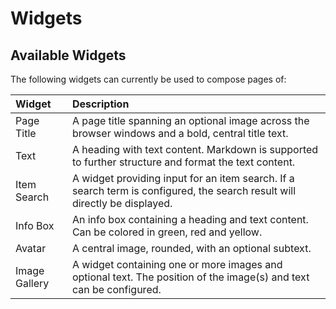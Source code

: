 # Widgets

## Available Widgets

The following widgets can currently be used to compose pages of:

| Widget        | Description                                                                                                                |
|:--------------|:---------------------------------------------------------------------------------------------------------------------------|
| Page Title    | A page title spanning an optional image across the browser windows and a bold, central title text.                         |
| Text          | A heading with text content. Markdown is supported to further structure and format the text content.                       |
| Item Search   | A widget providing input for an item search. If a search term is configured, the search result will directly be displayed. |
| Info Box      | An info box containing a heading and text content. Can be colored in green, red and yellow.                                |
| Avatar        | A central image, rounded, with an optional subtext.                                                                        |
| Image Gallery | A widget containing one or more images and optional text. The position of the image(s) and text can be configured.         |
